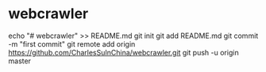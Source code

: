# webcrawler
echo "# webcrawler" >> README.md
git init
git add README.md
git commit -m "first commit"
git remote add origin https://github.com/CharlesSuInChina/webcrawler.git
git push -u origin master
